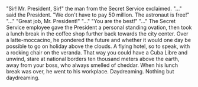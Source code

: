 "Sir! Mr. President, Sir!" the man from the Secret Service exclaimed.
"..." said the President.
"We don't have to pay 50 million. The astronaut is free!"
"..."
"Great job, Mr. President!"
"..."
"You are the best!"
"..."
The Secret Service employee gave the President a personal standing ovation, then took a lunch break in the coffee shop further back towards the city center. Over a latte-moccacino, he pondered the future and whether it would one day be possible to go on holiday above the clouds. A flying hotel, so to speak, with a rocking chair on the veranda. That way you could have a Cuba Libre and unwind, stare at national borders ten thousand meters above the earth, away from your boss, who always smelled of cheddar.
When his lunch break was over, he went to his workplace.
Daydreaming.
Nothing but daydreaming.